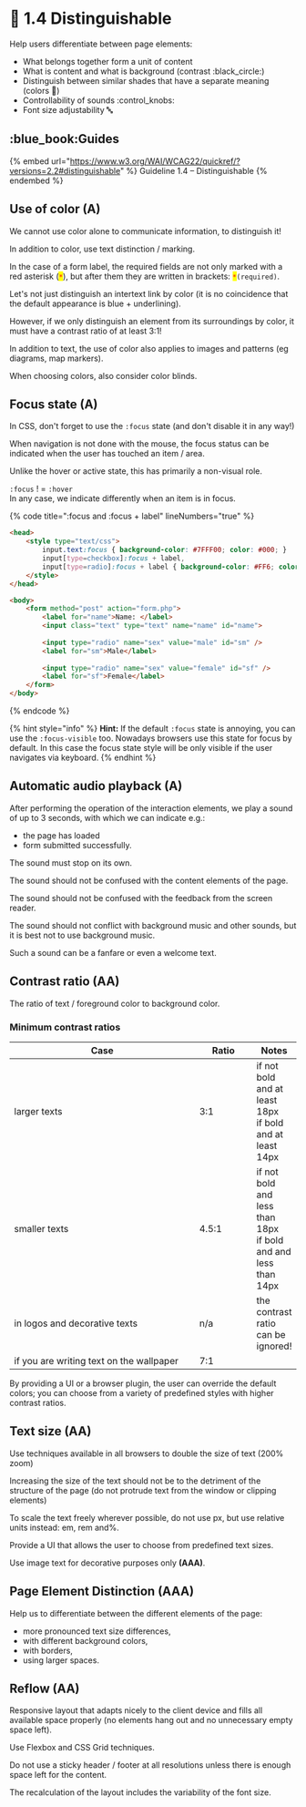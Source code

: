 # 🔎 1.4 Distinguishable

Help users differentiate between page elements:

* What belongs together form a unit of content
* What is content and what is background (contrast :black\_circle:)
* Distinguish between similar shades that have a separate meaning (colors :art:)
* Controllability of sounds :control\_knobs:
* Font size adjustability :abc:

## :blue\_book:**Guides**

{% embed url="https://www.w3.org/WAI/WCAG22/quickref/?versions=2.2#distinguishable" %}
Guideline 1.4 – Distinguishable
{% endembed %}

## Use of color (A)

We cannot use color alone to communicate information, to distinguish it!

In addition to color, use text distinction / marking.

In the case of a form label, the required fields are not only marked with a red asterisk (<mark style="color:red;">`*`</mark>), but after them they are written in brackets: <mark style="color:red;">`*`</mark>`(required)`.

Let's not just distinguish an intertext link by color (it is no coincidence that the default appearance is blue + underlining).

However, if we only distinguish an element from its surroundings by color, it must have a contrast ratio of at least 3:1!

In addition to text, the use of color also applies to images and patterns (eg diagrams, map markers).

When choosing colors, also consider color blinds.

## Focus state (A)

In CSS, don't forget to use the `:focus` state (and don't disable it in any way!)

When navigation is not done with the mouse, the focus status can be indicated when the user has touched an item / area.

Unlike the hover or active state, this has primarily a non-visual role.

`:focus` ! = `:hover` \
In any case, we indicate differently when an item is in focus.

{% code title=":focus and :focus + label" lineNumbers="true" %}
```html
<head>
    <style type="text/css">
        input.text:focus { background-color: #7FFF00; color: #000; }
        input[type=checkbox]:focus + label,
        input[type=radio]:focus + label { background-color: #FF6; color: #000; }
    </style>
</head>

<body>
    <form method="post" action="form.php">
        <label for="name">Name: </label>
        <input class="text" type="text" name="name" id="name">
        
        <input type="radio" name="sex" value="male" id="sm" />
        <label for="sm">Male</label>
        
        <input type="radio" name="sex" value="female" id="sf" />
        <label for="sf">Female</label>
    </form>
</body>
```
{% endcode %}

{% hint style="info" %}
**Hint:** If the default `:focus` state is annoying, you can use the `:focus-visible` too. Nowadays browsers use this state for focus by default. In this case the focus state style will be only visible if the user navigates via keyboard.&#x20;
{% endhint %}

## Automatic audio playback (A)

After performing the operation of the interaction elements, we play a sound of up to 3 seconds, with which we can indicate e.g.:

* the page has loaded
* form submitted successfully.

The sound must stop on its own.

The sound should not be confused with the content elements of the page.

The sound should not be confused with the feedback from the screen reader.

The sound should not conflict with background music and other sounds, but it is best not to use background music.

Such a sound can be a fanfare or even a welcome text.

## Contrast ratio (AA)

The ratio of text / foreground color to background color.

### **Minimum contrast ratios**

<table><thead><tr><th width="344">Case</th><th width="91">Ratio</th><th>Notes</th></tr></thead><tbody><tr><td>larger texts</td><td>3:1</td><td>if not bold and at least 18px<br>if bold and at least 14px</td></tr><tr><td>smaller texts</td><td>4.5:1</td><td>if not bold and less than 18px<br>if bold and and less than 14px</td></tr><tr><td>in logos and decorative texts</td><td>n/a</td><td>the contrast ratio can be ignored!</td></tr><tr><td>if you are writing text on the wallpaper</td><td>7:1</td><td></td></tr></tbody></table>

By providing a UI or a browser plugin, the user can override the default colors; you can choose from a variety of predefined styles with higher contrast ratios.

## Text size (AA)

Use techniques available in all browsers to double the size of text (200% zoom)

Increasing the size of the text should not be to the detriment of the structure of the page (do not protrude text from the window or clipping elements)

To scale the text freely wherever possible, do not use px, but use relative units instead: em, rem and%.

Provide a UI that allows the user to choose from predefined text sizes.

Use image text for decorative purposes only **(AAA)**.

## Page Element Distinction (AAA)

Help us to differentiate between the different elements of the page:

* more pronounced text size differences,
* with different background colors,
* with borders,
* using larger spaces.

## Reflow (AA)

Responsive layout that adapts nicely to the client device and fills all available space properly (no elements hang out and no unnecessary empty space left).

Use Flexbox and CSS Grid techniques.

Do not use a sticky header / footer at all resolutions unless there is enough space left for the content.

The recalculation of the layout includes the variability of the font size.

